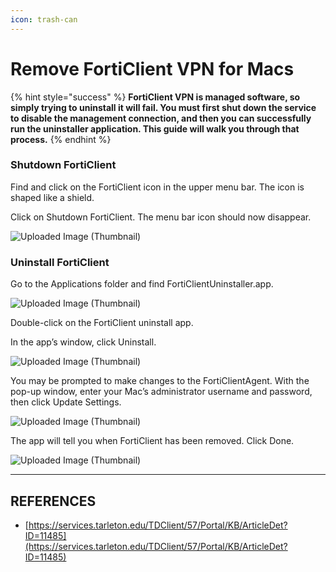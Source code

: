 ```yaml
---
icon: trash-can
---
```


# Remove FortiClient VPN for Macs

{% hint style="success" %}
**FortiClient VPN is managed software, so simply trying to uninstall it will fail. You must first shut down the service to disable the management connection, and then you can successfully run the uninstaller application. This guide will walk you through that process.**
{% endhint %}

### Shutdown FortiClient

Find and click on the FortiClient icon in the upper menu bar. The icon is shaped like a shield.

Click on Shutdown FortiClient. The menu bar icon should now disappear.

![Uploaded Image (Thumbnail)](https://services.tarleton.edu/TDPortal/Images/Viewer?fileName=d5a4dcdb-7cdf-4c28-b873-4c2c71541729-thumb.jpg\&beidInt=11)

### Uninstall FortiClient

Go to the Applications folder and find FortiClientUninstaller.app.

![Uploaded Image (Thumbnail)](https://services.tarleton.edu/TDPortal/Images/Viewer?fileName=23a9bfd5-a4f2-4271-a29a-23ba6de87639-thumb.jpg\&beidInt=11)

Double-click on the FortiClient uninstall app.

In the app’s window, click Uninstall.

![Uploaded Image (Thumbnail)](https://services.tarleton.edu/TDPortal/Images/Viewer?fileName=8e131a6b-7866-427b-8e5b-0ef0f089660e-thumb.jpg\&beidInt=11)

You may be prompted to make changes to the FortiClientAgent. With the pop-up window, enter your Mac’s administrator username and password, then click Update Settings.

![Uploaded Image (Thumbnail)](https://services.tarleton.edu/TDPortal/Images/Viewer?fileName=8824560e-0849-4d44-b5a3-412bae911c07-thumb.jpg\&beidInt=11)

The app will tell you when FortiClient has been removed. Click Done.

![Uploaded Image (Thumbnail)](https://services.tarleton.edu/TDPortal/Images/Viewer?fileName=076b1657-09b6-4b4b-96ed-a761965a814d-thumb.jpg\&beidInt=11)



***

## REFERENCES

* [https://services.tarleton.edu/TDClient/57/Portal/KB/ArticleDet?ID=11485](https://services.tarleton.edu/TDClient/57/Portal/KB/ArticleDet?ID=11485)

